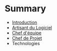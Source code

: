# Summary

* [Introduction](README.md)
* [Artisant du Logiciel](software-craftmanship.md)
* [Chef d'équipe](team-leader.md)
* [Chef de Projet](project-manager.md)
* Technologies

